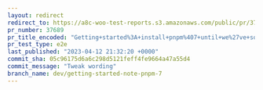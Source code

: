```yaml
---
layout: redirect
redirect_to: https://a8c-woo-test-reports.s3.amazonaws.com/public/pr/37689/e2e/index.html
pr_number: 37689
pr_title_encoded: "Getting+started%3A+install+pnpm%407+until+we%27ve+sorted+out+upgrading+it"
pr_test_type: e2e
last_published: "2023-04-12 21:32:20 +0000"
commit_sha: 05c96175d6a6c298d5121feff4fe9664a47a55d4
commit_message: "Tweak wording"
branch_name: dev/getting-started-note-pnpm-7
---
```


